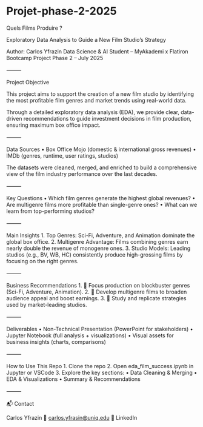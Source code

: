 # Projet-phase-2-2025
Quels Films Produire ?

Exploratory Data Analysis to Guide a New Film Studio’s Strategy

 Author: Carlos Yfrazin
 Data Science & AI Student – MyAkademi x Flatiron Bootcamp
 Project Phase 2 – July 2025

⸻

 Project Objective

This project aims to support the creation of a new film studio by identifying the most profitable film genres and market trends using real-world data.

Through a detailed exploratory data analysis (EDA), we provide clear, data-driven recommendations to guide investment decisions in film production, ensuring maximum box office impact.

⸻

 Data Sources
	•	Box Office Mojo (domestic & international gross revenues)
	•	IMDb (genres, runtime, user ratings, studios)

The datasets were cleaned, merged, and enriched to build a comprehensive view of the film industry performance over the last decades.

⸻

 Key Questions
	•	Which film genres generate the highest global revenues?
	•	Are multigenre films more profitable than single-genre ones?
	•	What can we learn from top-performing studios?

⸻

 Main Insights
	1.	Top Genres: Sci-Fi, Adventure, and Animation dominate the global box office.
	2.	Multigenre Advantage: Films combining genres earn nearly double the revenue of monogenre ones.
	3.	Studio Models: Leading studios (e.g., BV, WB, HC) consistently produce high-grossing films by focusing on the right genres.

⸻

 Business Recommendations
	1.	🎯 Focus production on blockbuster genres (Sci-Fi, Adventure, Animation).
	2.	🔀 Develop multigenre films to broaden audience appeal and boost earnings.
	3.	🏢 Study and replicate strategies used by market-leading studios.

⸻

 Deliverables
	•	 Non-Technical Presentation (PowerPoint for stakeholders)
	•	 Jupyter Notebook (full analysis + visualizations)
	•	 Visual assets for business insights (charts, comparisons)

⸻

 How to Use This Repo
	1.	Clone the repo
	2.	Open eda_film_success.ipynb in Jupyter or VSCode
	3.	Explore the key sections:
	•	Data Cleaning & Merging
	•	EDA & Visualizations
	•	Summary & Recommendations

⸻

📬 Contact

Carlos Yfrazin
📧 carlos.yfrasin@uniq.edu
🔗 LinkedIn
